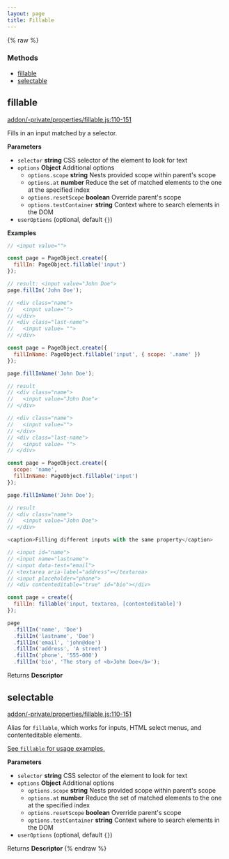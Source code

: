 ```yaml
---
layout: page
title: Fillable
---
```


{% raw %}
### Methods

- [fillable](#fillable)
- [selectable](#selectable)

## fillable

[addon/-private/properties/fillable.js:110-151](https://github.com/san650/ember-cli-page-object/blob/eeba8e285bd3a52c66ab6d2979f23b64bf9235fd/addon/-private/properties/fillable.js#L110-L151 "Source code on GitHub")

Fills in an input matched by a selector.

**Parameters**

-   `selector` **string** CSS selector of the element to look for text
-   `options` **Object** Additional options
    -   `options.scope` **string** Nests provided scope within parent's scope
    -   `options.at` **number** Reduce the set of matched elements to the one at the specified index
    -   `options.resetScope` **boolean** Override parent's scope
    -   `options.testContainer` **string** Context where to search elements in the DOM
-   `userOptions`   (optional, default `{}`)

**Examples**

```javascript
// <input value="">

const page = PageObject.create({
  fillIn: PageObject.fillable('input')
});

// result: <input value="John Doe">
page.fillIn('John Doe');
```

```javascript
// <div class="name">
//   <input value="">
// </div>
// <div class="last-name">
//   <input value= "">
// </div>

const page = PageObject.create({
  fillInName: PageObject.fillable('input', { scope: '.name' })
});

page.fillInName('John Doe');

// result
// <div class="name">
//   <input value="John Doe">
// </div>
```

```javascript
// <div class="name">
//   <input value="">
// </div>
// <div class="last-name">
//   <input value= "">
// </div>

const page = PageObject.create({
  scope: 'name',
  fillInName: PageObject.fillable('input')
});

page.fillInName('John Doe');

// result
// <div class="name">
//   <input value="John Doe">
// </div>
```

```javascript
<caption>Filling different inputs with the same property</caption>

// <input id="name">
// <input name="lastname">
// <input data-test="email">
// <textarea aria-label="address"></textarea>
// <input placeholder="phone">
// <div contenteditable="true" id="bio"></div>

const page = create({
  fillIn: fillable('input, textarea, [contenteditable]')
});

page
  .fillIn('name', 'Doe')
  .fillIn('lastname', 'Doe')
  .fillIn('email', 'john@doe')
  .fillIn('address', 'A street')
  .fillIn('phone', '555-000')
  .fillIn('bio', 'The story of <b>John Doe</b>');
```

Returns **Descriptor** 

## selectable

[addon/-private/properties/fillable.js:110-151](https://github.com/san650/ember-cli-page-object/blob/eeba8e285bd3a52c66ab6d2979f23b64bf9235fd/addon/-private/properties/fillable.js#L110-L151 "Source code on GitHub")

Alias for `fillable`, which works for inputs, HTML select menus, and
contenteditable elements.

[See `fillable` for usage examples.](#fillable)

**Parameters**

-   `selector` **string** CSS selector of the element to look for text
-   `options` **Object** Additional options
    -   `options.scope` **string** Nests provided scope within parent's scope
    -   `options.at` **number** Reduce the set of matched elements to the one at the specified index
    -   `options.resetScope` **boolean** Override parent's scope
    -   `options.testContainer` **string** Context where to search elements in the DOM
-   `userOptions`   (optional, default `{}`)

Returns **Descriptor** 
{% endraw %}